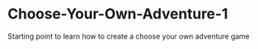 # Choose-Your-Own-Adventure-1
Starting point to learn how to create a choose your own adventure game
